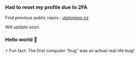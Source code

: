 ### **Had to reset my profile due to 2FA**

Find previous public repos : [utshomax-zz](https://github.com/utshomax-zz)

Will update soon.

### Hello world 👋
⚡ Fun fact: The first computer “bug” was an actual real-life bug!
<!--
- 👋 Hi, I’m @utsho
- 👀 I’m interested in ...
- 🌱 I’m currently learning ...
- 💞️ I’m looking to collaborate on ...
- 📫 How to reach me ... 

[![Top Langs](https://github-readme-stats.vercel.app/api/top-langs/?username=utshomax&layout=compact)](https://github.com/utshomax/github-readme-stats)-->
